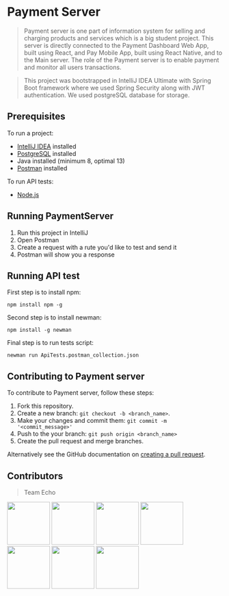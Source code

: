 # Payment Server

> Payment server is one part of information system for selling and charging products and services which is a big student project. This server is directly connected to the Payment Dashboard Web App, built using React, and Pay Mobile App, built using React Native, and to the Main server. The role of the Payment server is to enable payment and monitor all users transactions.

>This project was bootstrapped in IntelliJ IDEA Ultimate with Spring Boot framework where we used Spring Security along with JWT authentication. We used postgreSQL database for storage.

## Prerequisites

To run a project: 
* [IntelliJ IDEA](https://www.jetbrains.com/idea/download/) installed
* [PostgreSQL](https://www.postgresql.org/download/) installed
* Java installed (minimum 8, optimal 13)
* [Postman](https://www.postman.com/downloads/) installed

To run API tests:
* [Node.js](https://nodejs.org/en/download/)

## Running PaymentServer

1. Run this project in IntelliJ
2. Open Postman
3. Create a request with a rute you'd like to test and send it
4. Postman will show you a response

## Running API test

First step is to install npm:

```
npm install npm -g
```

Second step is to install newman:

```
npm install -g newman
```

Final step is to run tests script:

```
newman run ApiTests.postman_collection.json
```


## Contributing to Payment server

To contribute to Payment server, follow these steps:

1. Fork this repository.
2. Create a new branch: `git checkout -b <branch_name>`.
3. Make your changes and commit them: `git commit -m '<commit_message>'`
4. Push to the your branch: `git push origin <branch_name>`
5. Create the pull request and merge branches.

Alternatively see the GitHub documentation on [creating a pull request](https://help.github.com/en/github/collaborating-with-issues-and-pull-requests/creating-a-pull-request).

## Contributors
>Team Echo

<a href="https://github.com/dsmajlovic1" target="_blank"><img width="100px" height="100px" src="https://github.com/dsmajlovic1.png"></a>
<a href="https://github.com/milesnai" target="_blank"><img width="100px" height="100px" src="https://github.com/milesnai.png"></a>
<a href="https://github.com/ddevedzic1" target="_blank"><img width="100px" height="100px" src="https://github.com/ddevedzic1.png"></a>
<a href="https://github.com/zascerija1" target="_blank"><img width="100px" height="100px" src="https://github.com/zascerija1.png"></a>
<a href="https://github.com/dbutkovic1" target="_blank"><img width="100px" height="100px" src="https://github.com/dbutkovic1.png"></a>
<a href="https://github.com/alakovic1" target="_blank"><img width="100px" height="100px" src="https://github.com/alakovic1.png"></a>
<a href="https://github.com/amusic5" target="_blank"><img width="100px" height="100px" src="https://github.com/amusic5.png"></a>
